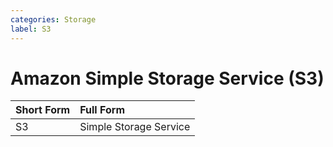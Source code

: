 ```yaml
---
categories: Storage
label: S3
---
```


# Amazon Simple Storage Service (S3)

Short Form | Full Form
:--- | :---
S3 | Simple Storage Service